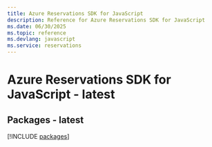 ```yaml
---
title: Azure Reservations SDK for JavaScript
description: Reference for Azure Reservations SDK for JavaScript
ms.date: 06/30/2025
ms.topic: reference
ms.devlang: javascript
ms.service: reservations
---
```

# Azure Reservations SDK for JavaScript - latest
## Packages - latest
[!INCLUDE [packages](reservations-index.md)]